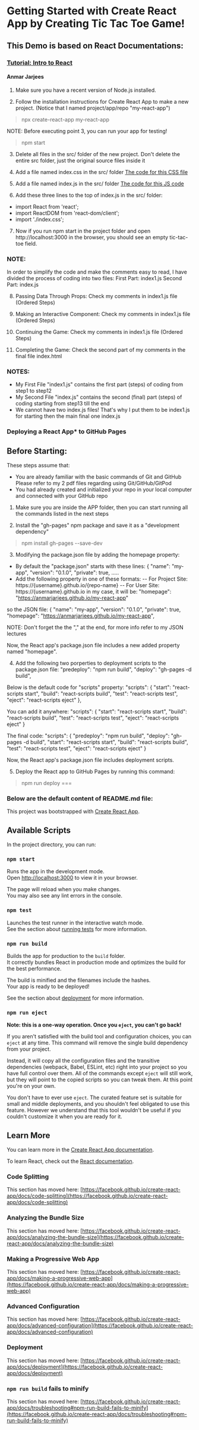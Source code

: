 # Getting Started with Create React App by Creating Tic Tac Toe Game!
## This Demo is based on React Documentations:
### [Tutorial: Intro to React](https://reactjs.org/tutorial/tutorial.html#setup-option-1-write-code-in-the-browser)
#### Anmar Jarjees

1. Make sure you have a recent version of Node.js installed.

2. Follow the installation instructions for Create React App to make a new project. 
(Notice that I named project/app/repo "my-react-app")
> npx create-react-app my-react-app

NOTE: Before executing point 3, you can run your app for testing!
> npm start

3. Delete all files in the src/ folder of the new project. Don't delete the entire src folder, just the original source files inside it

4. Add a file named index.css in the src/ folder 
[The code for this CSS file](https://codepen.io/gaearon/pen/oWWQNa?editors=0100)

5. Add a file named index.js in the src/ folder
[The code for this JS code]()

6. Add these three lines to the top of index.js in the src/ folder:
- import React from 'react';
- import ReactDOM from 'react-dom/client';
- import './index.css';

7. Now if you run npm start in the project folder and open http://localhost:3000 in the browser, 
you should see an empty tic-tac-toe field.

### NOTE:
In order to simplify the code and make the comments easy to read,
I have divided the process of coding into two files:
First Part: index1.js
Second Part: index.js

8. Passing Data Through Props: Check my comments in index1.js file (Ordered Steps)

9. Making an Interactive Component: Check my comments in index1.js file (Ordered Steps)

10. Continuing the Game: Check my comments in index1.js file (Ordered Steps)

11. Completing the Game: Check the second part of my comments in the final file index.html

### NOTES:
- My First File "index1.js" contains the first part (steps) of coding from step1 to step12
- My Second File "index.js" contains the second (final) part (steps) of coding starting from step13 till the end
- We cannot have two index.js files! That's why I put them to be index1.js for starting then the main final one index.js

### Deploying a React App* to GitHub Pages
## Before Starting:
These steps assume that:
- You are already familiar with the basic commands of Git and GitHub
Please refer to my 2 pdf files regarding using Git/GitHub/GitPod 
- You had already created and initialized your repo in your local computer and connected with your GitHub repo

1. Make sure you are inside the APP folder, then you can start running all the commands listed in the next steps

2. Install the "gh-pages" npm package and save it as a "development dependency"
> npm install gh-pages --save-dev

3. Modifying the package.json file by adding the homepage property:
- By default the "package.json" starts with these lines:
{
  "name": "my-app",
  "version": "0.1.0",
  "private": true,
  .....
- Add the following property in one of these formats:
-- For Project Site: https://{username}.github.io/{repo-name}
-- For User Site: https://{username}.github.io
in my case, it will be: 
"homepage": "https://anmarjarjees.github.io/my-react-app"

so the JSON file:
{
  "name": "my-app",
  "version": "0.1.0",
  "private": true,
  "homepage": "https://anmarjarjees.github.io/my-react-app",

NOTE: Don't forget the the "," at the end, for more info refer to my JSON lectures

Now, the React app's package.json file includes a new added property named "homepage".

4. Add the following two porperties to deployment scripts to the package.json file:
"predeploy": "npm run build",
"deploy": "gh-pages -d build",

Below is the default code for "scripts" property:
"scripts": {
    "start": "react-scripts start",
    "build": "react-scripts build",
    "test": "react-scripts test",
    "eject": "react-scripts eject"
  },

You can add it anywhere:
"scripts": {
    "start": "react-scripts start",
    "build": "react-scripts build",
    "test": "react-scripts test",
    "eject": "react-scripts eject"
  }
  
  The final code:
    "scripts": {
    "predeploy": "npm run build",
    "deploy": "gh-pages -d build",
    "start": "react-scripts start",
    "build": "react-scripts build",
    "test": "react-scripts test",
    "eject": "react-scripts eject"
  }

Now, the React app's package.json file includes deployment scripts.

5. Deploy the React app to GitHub Pages by running this command:
> npm run deploy
===

### Below are the default content of README.md file:

This project was bootstrapped with [Create React App](https://github.com/facebook/create-react-app).

## Available Scripts

In the project directory, you can run:

### `npm start`

Runs the app in the development mode.\
Open [http://localhost:3000](http://localhost:3000) to view it in your browser.

The page will reload when you make changes.\
You may also see any lint errors in the console.

### `npm test`

Launches the test runner in the interactive watch mode.\
See the section about [running tests](https://facebook.github.io/create-react-app/docs/running-tests) for more information.

### `npm run build`

Builds the app for production to the `build` folder.\
It correctly bundles React in production mode and optimizes the build for the best performance.

The build is minified and the filenames include the hashes.\
Your app is ready to be deployed!

See the section about [deployment](https://facebook.github.io/create-react-app/docs/deployment) for more information.

### `npm run eject`

**Note: this is a one-way operation. Once you `eject`, you can't go back!**

If you aren't satisfied with the build tool and configuration choices, you can `eject` at any time. This command will remove the single build dependency from your project.

Instead, it will copy all the configuration files and the transitive dependencies (webpack, Babel, ESLint, etc) right into your project so you have full control over them. All of the commands except `eject` will still work, but they will point to the copied scripts so you can tweak them. At this point you're on your own.

You don't have to ever use `eject`. The curated feature set is suitable for small and middle deployments, and you shouldn't feel obligated to use this feature. However we understand that this tool wouldn't be useful if you couldn't customize it when you are ready for it.

## Learn More

You can learn more in the [Create React App documentation](https://facebook.github.io/create-react-app/docs/getting-started).

To learn React, check out the [React documentation](https://reactjs.org/).

### Code Splitting

This section has moved here: [https://facebook.github.io/create-react-app/docs/code-splitting](https://facebook.github.io/create-react-app/docs/code-splitting)

### Analyzing the Bundle Size

This section has moved here: [https://facebook.github.io/create-react-app/docs/analyzing-the-bundle-size](https://facebook.github.io/create-react-app/docs/analyzing-the-bundle-size)

### Making a Progressive Web App

This section has moved here: [https://facebook.github.io/create-react-app/docs/making-a-progressive-web-app](https://facebook.github.io/create-react-app/docs/making-a-progressive-web-app)

### Advanced Configuration

This section has moved here: [https://facebook.github.io/create-react-app/docs/advanced-configuration](https://facebook.github.io/create-react-app/docs/advanced-configuration)

### Deployment

This section has moved here: [https://facebook.github.io/create-react-app/docs/deployment](https://facebook.github.io/create-react-app/docs/deployment)

### `npm run build` fails to minify

This section has moved here: [https://facebook.github.io/create-react-app/docs/troubleshooting#npm-run-build-fails-to-minify](https://facebook.github.io/create-react-app/docs/troubleshooting#npm-run-build-fails-to-minify)
